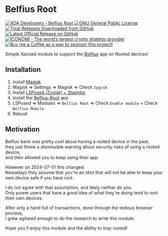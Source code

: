 # Belfius Root

<p align="left">
    <a href="https://xdaforums.com/t/release-v1-0-0-belfius-root.4680025/">
        <img src="https://img.shields.io/badge/XDA_Thread-Belfius_Root-orange" alt="XDA Developers - Belfius Root">
    </a> <a href="https://github.com/Rikj000/Belfius-Root/blob/development/LICENSE">
        <img src="https://img.shields.io/github/license/Rikj000/Belfius-Root?label=License&logo=gnu" alt="GNU General Public License">
    </a> <a href="https://github.com/Rikj000/Belfius-Root/releases">
        <img src="https://img.shields.io/github/downloads/Rikj000/Belfius-Root/total?label=Total%20Downloads&logo=github" alt="Total Releases Downloaded from GitHub">
    </a> <a href="https://github.com/Rikj000/Belfius-Root/releases/latest">
        <img src="https://img.shields.io/github/v/release/Rikj000/Belfius-Root?include_prereleases&label=Latest%20Release&logo=github" alt="Latest Official Release on GitHub">
    </a> <a href="https://www.iconomi.com/register?ref=zQQPK">
        <img src="https://img.shields.io/badge/ICONOMI-Join-blue?logo=bitcoin&logoColor=white" alt="ICONOMI - The world’s largest crypto strategy provider">
    </a> <a href="https://www.buymeacoffee.com/Rikj000">
        <img src="https://img.shields.io/badge/-Buy%20me%20a%20Coffee!-FFDD00?logo=buy-me-a-coffee&logoColor=black" alt="Buy me a Coffee as a way to sponsor this project!"> 
    </a>
</p>

Simple Xposed module to support the [Belfius](https://play.google.com/store/apps/details?id=be.belfius.directmobile.android) app on Rooted devices!

## Installation
1. Install [Magisk](https://topjohnwu.github.io/Magisk/install.html)
2. Magisk => Settings => Magisk => Check `Zygisk`
3. Install [LSPosed (Zygisk) + Shamiko](https://lsposed.org/)
4. Install the [Belfius-Root](https://github.com/Rikj000/Belfius-Root/releases) app
5. LSPosed => Modules => `Belfius Root` => Check `Enable module` + Check `Belfius Mobile`
6. Reboot

## Motivation

Belfius bank was pretty cool about having a rooted device in the past,   
they just threw a dismissible warning about security risks of using a rooted device,   
and then allowed you to keep using their app.

However on 2024-07-01 this changed.   
Nowadays they assume that you're an idiot that will not be able to keep your own device safe if you have root.

I do not agree with that assumption, and likely neither do you.   
Only power users that have a good idea of what they're doing tend to root their own devices.

After only a hand full of transactions, done through the tedious browser process,   
I grew agitated enough to do the research to write this module.

Hope you'll enjoy this module and the ability to stay rooted!
